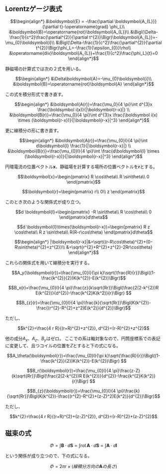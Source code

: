 ## Lorentzゲージ表式

```math
\begin{align*}

&\boldsymbol{E} = -\frac{\partial \boldsymbol{A_{L}}}{\partial t}-\operatorname{grad} \phi_L\\

&\boldsymbol{B}=\operatorname{rot}\boldsymbol{A_{L}}\\

&\Bigl(\Delta-\frac{1}{c^2}\frac{\partial^{2}}{\partial t^{2}}\Bigr)\boldsymbol{A_{L}}=-\mu_{0}\boldsymbol{i}\\

&\Bigl(\Delta-\frac{1}{c^2}\frac{\partial^{2}}{\partial t^{2}}\Bigr)\phi_L=-\frac{1}{\epsilon_{0}}\rho\\

&\operatorname{div}\boldsymbol{A_{L}}+\frac{1}{c^2}\frac{\phi_L}{t}=0
\end{align*}
```

静磁場の計算式では次の２式を用いる。

```math
\begin{align*}

&\Delta\boldsymbol{A}=-\mu_{0}\boldsymbol{i}\\

&\boldsymbol{B}=\operatorname{rot}\boldsymbol{A}
\end{align*}
```
この式を積分形式で書き直す。

```math
\begin{align*}
&\boldsymbol{A(r)}=\frac{\mu_0}{4 \pi}\int d^{3}x \frac{\boldsymbol i(x)}{|\boldsymbol{r-x}|} \\
&\boldsymbol{B(r)}=\frac{\mu_0}{4 \pi}\int d^{3}x \frac{\boldsymbol i(x) \times (\boldsymbol{r-x})}{|\boldsymbol{r-x}|^3}
\end{align*}
```

更に線積分の形に書き直す。

```math
\begin{align*}
&\boldsymbol{A(r)}=\frac{\mu_{0}I}{4 \pi}\int d\boldsymbol{l} \frac{1}{|\boldsymbol{r-x}|} \\
&\boldsymbol{B(r)}=\frac{\mu_{0}I}{4 \pi}\int  \frac{d\boldsymbol{l} \times (\boldsymbol{r-x})}{|\boldsymbol{r-x}|^3}
\end{align*}
```

円環電流の位置ベクトル$\boldsymbol{x}$、静磁場を計算する場所の位置ベクトルを$\boldsymbol{r}$とする。

```math
\boldsymbol{x}=\begin{pmatrix}
R \cos\theta\\
R \sin\theta\\
0
\end{pmatrix}
```

```math
\boldsymbol{r}=\begin{pmatrix}
r\\
0\\
z
\end{pmatrix}
```

このとき次のような関係式が成り立つ。

```math
d \boldsymbol{l}=\begin{pmatrix}
-R \sin\theta\\
R \cos\theta\\
0
\end{pmatrix}d\theta
```

```math
d \boldsymbol{l}\times(\boldsymbol{r-x})=\begin{pmatrix}
R z \cos\theta\\
R z \sin\theta\\
R(R-r\cos\theta)
\end{pmatrix}d\theta
```

```math
\begin{align*}
|\boldsymbol{r-x}|&=\sqrt{(r-R\cos\theta)^{2}+(0-R\sin\theta)^{2}+z^{2}}\\
&=\sqrt{r^{2}+R^{2}+z^{2}-2Rr\cos\theta}
\end{align*}
```

これらの関係式を用いて線積分を実行する。

```math
A_y(\boldsymbol{r})=\frac{\mu_{0}I}{\pi k}\sqrt{\frac{R}{r}}\Bigl((1-\frac{k^{2}}{2})K(k^{2})-E(k^{2})\Bigr)
```

```math
B_x(r)=\frac{\mu_{0}I}{4 \pi}\frac{z}{k\sqrt{Rr}}\Bigl(\frac{2(2-k^{2})R E(k^{2})}{d^{2}}-\frac{k^{2}K(k^2)}{r}\Bigr)

```

```math
B_{z}(r)=\frac{\mu_{0}I}{4 \pi}\frac{k}{\sqrt{Rr}}\Bigl(K(k^{2})-\frac{(r^{2}-R^{2}+z^2)E(k^2)}{d^{2}}\Bigr)
```
ただし、

```math
k^{2}=\frac{4 r R}{(r+R)^{2}+z^{2}}, d^{2}=(r-R)^{2}+z^{2}
```

他の成分$A_x$、$A_z$、$B_y$はゼロ。
ここでの系は軸対象なので、円筒座標系での表記に変更して、且つコイルの位置を$Z$とすると下の式になる。

```math
A_\theta(\boldsymbol{r})=\frac{\mu_{0}I}{\pi k}\sqrt{\frac{R}{r}}\Bigl((1-\frac{k^{2}}{2})K(k^{2})-E(k^{2})\Bigr)

```

```math
B_r(\boldsymbol{r})=\frac{\mu_{0}I}{4 \pi}\frac{z-Z}{k\sqrt{Rr}}\Bigl(\frac{2(2-k^{2})R E(k^{2})}{d^{2}}-\frac{k^{2}K(k^2)}{r}\Bigr)

```

```math
B_{z}(\boldsymbol{r})=\frac{\mu_{0}I}{4 \pi}\frac{k}{\sqrt{Rr}}\Bigl(K(k^{2})-\frac{(r^{2}-R^{2}+(z-Z)^2)E(k^2)}{d^{2}}\Bigr)
```
ただし、

```math
k^{2}=\frac{4 r R}{(r+R)^{2}+(z-Z)^{2}}, d^{2}=(r-R)^{2}+(z-Z)^{2}
```

## 磁束の式
```math
\Phi=\int\boldsymbol{B}\cdot d\boldsymbol{S}=\int\operatorname{rot}\boldsymbol{A}\cdot d\boldsymbol{S}=\int \boldsymbol{A}\cdot d\boldsymbol{l}
```
という関係が成り立つので、下の式になる。

```math
\Phi=2\pi r \times (線積分方向の\boldsymbol{A}の長さ)
```
